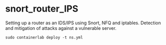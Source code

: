 # snort_router_IPS
Setting up a router as an IDS/IPS using Snort, NFQ and iptables. Detection and mitigation of attacks against a vulnerable server.

```sudo containerlab deploy -t ns.yml```
